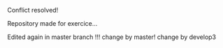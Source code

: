 Conflict resolved!



Repository made for exercice...

Edited again in master branch !!!
 change by master!
change by develop3